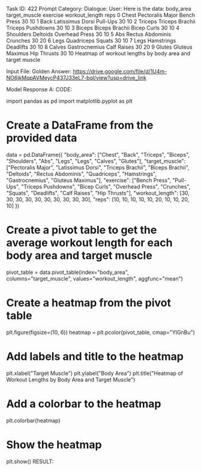 Task ID: 422
Prompt Category:
Dialogue:
User:
Here is the data:
body_area target_muscle exercise workout_length reps
0 Chest Pectoralis Major Bench Press 30 10
1 Back Latissimus Dorsi Pull-Ups 30 10
2 Triceps Triceps Brachii Triceps Pushdowns 30 10
3 Biceps Biceps Brachii Bicep Curls 30 10
4 Shoulders Deltoids Overhead Press 30 10
5 Abs Rectus Abdominis Crunches 30 20
6 Legs Quadriceps Squats 30 10
7 Legs Hamstrings Deadlifts 30 10
8 Calves Gastrocnemius Calf Raises 30 20
9 Glutes Gluteus Maximus Hip Thrusts 30 10
Heatmap of workout lengths by body area and target muscle

Input File:
Golden Answer:
https://drive.google.com/file/d/1U4m-NO6jkMqpAVMeycP437J33eL7-bql/view?usp=drive_link

Model Response A:
CODE:

import pandas as pd
import matplotlib.pyplot as plt

# Create a DataFrame from the provided data

data = pd.DataFrame({
"body_area": ["Chest", "Back", "Triceps", "Biceps", "Shoulders", "Abs", "Legs", "Legs", "Calves", "Glutes"],
"target_muscle": ["Pectoralis Major", "Latissimus Dorsi", "Triceps Brachii", "Biceps Brachii", "Deltoids", "Rectus Abdominis", "Quadriceps", "Hamstrings", "Gastrocnemius", "Gluteus Maximus"],
"exercise": ["Bench Press", "Pull-Ups", "Triceps Pushdowns", "Bicep Curls", "Overhead Press", "Crunches", "Squats", "Deadlifts", "Calf Raises", "Hip Thrusts"],
"workout_length": [30, 30, 30, 30, 30, 30, 30, 30, 30, 30],
"reps": [10, 10, 10, 10, 10, 20, 10, 10, 20, 10]
})

# Create a pivot table to get the average workout length for each body area and target muscle

pivot_table = data.pivot_table(index="body_area", columns="target_muscle", values="workout_length", aggfunc="mean")

# Create a heatmap from the pivot table

plt.figure(figsize=(10, 6))
heatmap = plt.pcolor(pivot_table, cmap="YlGnBu")

# Add labels and title to the heatmap

plt.xlabel("Target Muscle")
plt.ylabel("Body Area")
plt.title("Heatmap of Workout Lengths by Body Area and Target Muscle")

# Add a colorbar to the heatmap

plt.colorbar(heatmap)

# Show the heatmap

plt.show()
RESULT:
